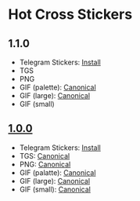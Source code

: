 # Hot Cross Stickers

## 1.1.0

- Telegram Stickers: [Install](https://t.me/addstickers/HotCross)
- TGS
- PNG
- GIF (palette): [Canonical](1.1.0/Hot%20Cross%20Stickers%20V1.1.0.gif)
- GIF (large): [Canonical](1.1.0/gif/large/)
- GIF (small)

## [1.0.0](1.0.0/)

- Telegram Stickers: [Install](https://t.me/addstickers/HotCross)
- TGS: [Canonical](1.0.0/tgs/)
- PNG: [Canonical](1.0.0/png/)
- GIF (palatte): [Canonical](1.0.0/Hot%20Cross%20Stickers%20V1.0.0.gif)
- GIF (large): [Canonical](1.0.0/gif/large/)
- GIF (small): [Canonical](1.0.0/gif/small/)

